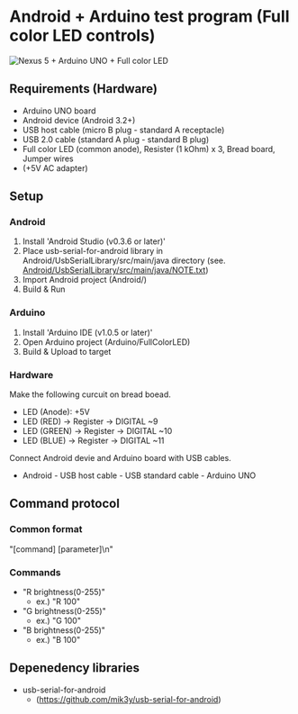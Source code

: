 Android + Arduino test program (Full color LED controls)
===

![Nexus 5 + Arduino UNO + Full color LED](https://raw.github.com/h6ah4i/android-arduino-fullcolorled/master/doc/images/pic1.jpg)

Requirements (Hardware)
---
- Arduino UNO board
- Android device (Android 3.2+)
- USB host cable (micro B plug - standard A receptacle)
- USB 2.0 cable (standard A plug - standard B plug)
- Full color LED (common anode), Resister (1 kOhm) x 3, Bread board, Jumper wires
- (+5V AC adapter)

Setup
---

### Android

1. Install 'Android Studio (v0.3.6 or later)'
2. Place usb-serial-for-android library in Android/UsbSerialLibrary/src/main/java directory  (see. [Android/UsbSerialLibrary/src/main/java/NOTE.txt](../master/Android/UsbSerialLibrary/src/main/java/NOTE.txt))
3. Import Android project (Android/)
4. Build & Run


### Arduino

1. Install 'Arduino IDE (v1.0.5 or later)'
2. Open Arduino project (Arduino/FullColorLED)
3. Build & Upload to target


### Hardware

Make the following curcuit on bread boead.

- LED (Anode): +5V
- LED (RED) -> Register -> DIGITAL ~9
- LED (GREEN) -> Register -> DIGITAL ~10
- LED (BLUE) -> Register -> DIGITAL ~11

Connect Android devie and Arduino board with USB cables.

- Android - USB host cable - USB standard cable - Arduino UNO


Command protocol
---

### Common format
"[command] [parameter]\n"

### Commands
- "R brightness(0-255)"
    - ex.) "R 100"
- "G brightness(0-255)"
    - ex.) "G 100"
- "B brightness(0-255)"
    - ex.) "B 100"


Depenedency libraries
---
- usb-serial-for-android
    - (https://github.com/mik3y/usb-serial-for-android)


